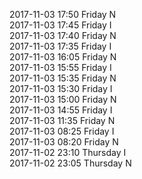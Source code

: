 2017-11-03 17:50 Friday  N  
2017-11-03 17:45 Friday  I  
2017-11-03 17:40 Friday  N  
2017-11-03 17:35 Friday  I  
2017-11-03 16:05 Friday  N  
2017-11-03 15:55 Friday  I  
2017-11-03 15:35 Friday  N  
2017-11-03 15:30 Friday  I  
2017-11-03 15:00 Friday  N  
2017-11-03 14:55 Friday  I  
2017-11-03 11:35 Friday  N  
2017-11-03 08:25 Friday  I  
2017-11-03 08:20 Friday  N  
2017-11-02 23:10 Thursday  I  
2017-11-02 23:05 Thursday  N  
